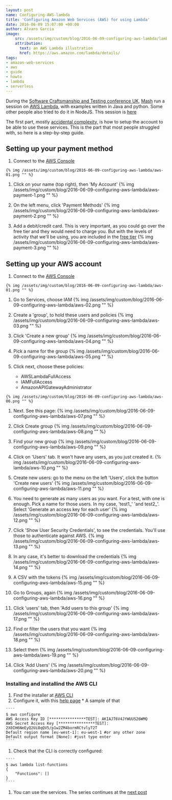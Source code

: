 ```yaml
---
layout: post
name: Configuring-AWS-lambda 
title: 'Configuring Amazon Web Services (AWS) for using Lambda'
date: 2016-06-09 15:07:00 +00:00
author: Alvaro Garcia
image:
    src: /assets/img/custom/blog/2016-06-09-configuring-aws-lambda/lambda-logo.png
    attribution:
      text: an AWS Lambda illustration
      href: https://aws.amazon.com/lambda/details/
tags:
- amazon-web-services
- aws
- guide
- howto
- lambda
- serverless
---
```


During the  [Software Craftsmanship and Testing conference UK](http://socratesuk.org/index.html), [Mash][mash-twitter] run a session on [AWS Lambda][aws-lambda-info], with examples written in Java and python. Some other people also tried to do it in NodeJS. This session is [here][mash-post-1]

The first part, mostly [accidental complexity][no-silver-bullet-summary], is how to setup the account to be able to use these services. This is the part that most people struggled with, so here is a step-by-step guide.

## Setting up your payment method

  1. Connect to the [AWS Console][AWS Console]

    {% img /assets/img/custom/blog/2016-06-09-configuring-aws-lambda/aws-01.png "" %}

  1. Click on your name (top right), then 'My Account' 
    {% img /assets/img/custom/blog/2016-06-09-configuring-aws-lambda/aws-payment-1.png "" %}

  1.  On the left menu, click 'Payment Methods'
    {% img /assets/img/custom/blog/2016-06-09-configuring-aws-lambda/aws-payment-2.png "" %}

  1. Add a debit/credit card. This is very important, as you could go over the free tier and they would need to charge you. But with the levels of activity that we'll be using, you are included in the [free tier][lambda-pricing]
    {% img /assets/img/custom/blog/2016-06-09-configuring-aws-lambda/aws-payment-3.png "" %}

## Setting up your AWS account

  1. Connect to the [AWS Console][AWS Console]

    {% img /assets/img/custom/blog/2016-06-09-configuring-aws-lambda/aws-01.png "" %}

  1. Go to Services, choose IAM 
    {% img /assets/img/custom/blog/2016-06-09-configuring-aws-lambda/aws-02.png "" %}

  1. Create a 'group', to hold these users and policies
    {% img /assets/img/custom/blog/2016-06-09-configuring-aws-lambda/aws-03.png "" %}

  1. Click 'Create a new group'
    {% img /assets/img/custom/blog/2016-06-09-configuring-aws-lambda/aws-04.png "" %}

  1. Pick a name for the group
    {% img /assets/img/custom/blog/2016-06-09-configuring-aws-lambda/aws-05.png "" %}

  1. Click next, choose these policies:
     * AWSLambdaFullAccess
     * IAMFullAccess
     * AmazonAPIGatewayAdministrator

    {% img /assets/img/custom/blog/2016-06-09-configuring-aws-lambda/aws-06.png "" %}

  1. Next. See this page: 
    {% img /assets/img/custom/blog/2016-06-09-configuring-aws-lambda/aws-07.png "" %}

  1. Click Create group
    {% img /assets/img/custom/blog/2016-06-09-configuring-aws-lambda/aws-08.png "" %}

  1. Find your new group
    {% img /assets/img/custom/blog/2016-06-09-configuring-aws-lambda/aws-09.png "" %}

  1. Click on 'Users' tab. It won't have any users, as you just created it.
    {% img /assets/img/custom/blog/2016-06-09-configuring-aws-lambda/aws-10.png "" %}

  1. Create new users: go to the menu on the left 'Users', click the button 'Create new users'
    {% img /assets/img/custom/blog/2016-06-09-configuring-aws-lambda/aws-11.png "" %}

  1. You need to generate as many users as you want. For a test, with one is enough. Pick a name for those users. In my case, 'test1_' 'and test2_'. Select 'Generate an access key for each user' 
    {% img /assets/img/custom/blog/2016-06-09-configuring-aws-lambda/aws-12.png "" %}

  1. Click 'Show User Security Credentials', to see the credentials. You'll use those to authenticate against AWS. 
    {% img /assets/img/custom/blog/2016-06-09-configuring-aws-lambda/aws-13.png "" %}

  1. In any case, it's better to download the credentials
    {% img /assets/img/custom/blog/2016-06-09-configuring-aws-lambda/aws-14.png "" %}

  1. A CSV with the tokens
    {% img /assets/img/custom/blog/2016-06-09-configuring-aws-lambda/aws-15.png "" %}

  1. Go to Groups, again
    {% img /assets/img/custom/blog/2016-06-09-configuring-aws-lambda/aws-16.png "" %}

  1. Click 'users' tab, then 'Add users to this group'
    {% img /assets/img/custom/blog/2016-06-09-configuring-aws-lambda/aws-17.png "" %}

  1. Find or filter the users that you want
    {% img /assets/img/custom/blog/2016-06-09-configuring-aws-lambda/aws-18.png "" %}

  1. Select them
    {% img /assets/img/custom/blog/2016-06-09-configuring-aws-lambda/aws-19.png "" %}

  1. Click 'Add Users'
    {% img /assets/img/custom/blog/2016-06-09-configuring-aws-lambda/aws-20.png "" %}

### Installing and installind the AWS CLI

   1. Find the installer at [AWS CLI][aws-cli-installation]
   1. Configure it, with this [help page][aws-cli-configuration]
     * A sample of that

    ````
    $ aws configure
    AWS Access Key ID [****************TEST]: AKIAJT6V4JYWUUS26WMQ
    AWS Secret Access Key [****************TEST]: 2X0IH6NeEyQ2Ui8qQV5/p1w2ZM4bormRCtvly72T
    Default region name [eu-west-1]: eu-west-1 #or any other zone
    Default output format [None]: #just type enter
    ````

   1. Check that the CLI is correctly configured:

    ````
    $ aws lambda list-functions
    {
        "Functions": []
    }
    ````

   1. You can use the services. The series continues at the [next post][mash-post-1] 

[AWS Console]: https://console.aws.amazon.com
[aws-cli-installation]: http://docs.aws.amazon.com/cli/latest/userguide/installing.html
[aws-cli-configuration]: http://docs.aws.amazon.com/cli/latest/userguide/cli-chap-getting-started.html
[mash-post-1]: /2016/05/11/aws-lambdas
[mash-twitter]: https://twitter.com/mashooq
[no-silver-bullet-summary]: https://en.wikipedia.org/wiki/No_Silver_Bullet#Summary
[aws-lambda-info]: https://aws.amazon.com/lambda/details/
[lambda-pricing]: https://aws.amazon.com/lambda/pricing/
